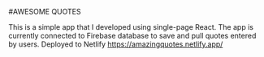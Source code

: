 #AWESOME QUOTES

This is a simple app that I developed using single-page React.
The app is currently connected to Firebase database to save and pull quotes entered by users.
Deployed to Netlify https://amazingquotes.netlify.app/
